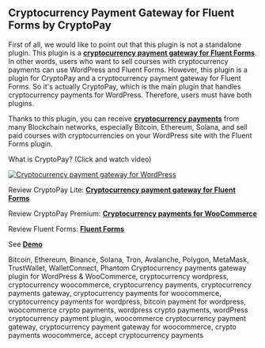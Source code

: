 ## Cryptocurrency Payment Gateway for Fluent Forms by CryptoPay

First of all, we would like to point out that this plugin is not a standalone plugin. This plugin is a **<a href="https://beycanpress.com/cryptopay/?utm_source=github&utm_medium=cryptopay_fluent_forms">cryptocurrency payment gateway for Fluent Forms</a>**. In other words, users who want to sell courses with cryptocurrency payments can use WordPress and Fluent Forms. However, this plugin is a plugin for CryptoPay and a cryptocurrency payment gateway for Fluent Forms. So it's actually CryptoPay, which is the main plugin that handles cryptocurrency payments for WordPress. Therefore, users must have both plugins.

Thanks to this plugin, you can receive **<a href="https://beycanpress.com/cryptopay/?utm_source=github&utm_medium=cryptopay_fluent_forms">cryptocurrency payments</a>** from many Blockchain networks, especially Bitcoin, Ethereum, Solana, and sell paid courses with cryptocurrencies on your WordPress site with the Fluent Forms plugin.

What is CryptoPay? (Click and watch video)

[![Cryptocurrency payment gateway for WordPress](https://img.youtube.com/vi/3vaoFL4XG10/0.jpg)](https://www.youtube.com/watch?v=3vaoFL4XG10)
<br>

Review CryptoPay Lite: **<a href="https://wordpress.org/plugins/cryptopay-wc-lite/">Cryptocurrency payment gateway for Fluent Forms</a>**

Review CryptoPay Premium: **<a href="https://beycanpress.com/cryptopay/?utm_source=github&utm_medium=cryptopay_fluent_forms">Cryptocurrency payments for WooCommerce</a>**

Review Fluent Forms: **<a href="https://wordpress.org/plugins/fluentform/">Fluent Forms</a>**

See **<a href="https://cryptopay.beycanpress.net/" target="_blank">Demo</a>**

Bitcoin, Ethereum, Binance, Solana, Tron, Avalanche, Polygon, MetaMask, TrustWallet, WalletConnect, Phantom Cryptocurrency payments gateway plugin for WordPress & WooCommerce, cryptocurrency wordpress, cryptocurrency woocommerce, cryptocurrency payments, cryptocurrency payments gateway, cryptocurrency payments for woocommerce, cryptocurrency payments for wordpress, bitcoin payment for wordpress, woocommerce crypto payments, wordpress crypto payments, wordPress cryptocurrency payment plugin, woocommerce cryptocurrency payment gateway, cryptocurrency payment gateway for woocommerce, crypto payments woocommerce, accept cryptocurrency payments